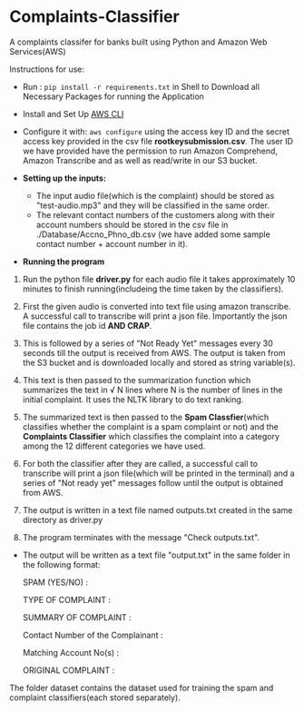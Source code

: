 # Complaints-Classifier
A complaints classifer for banks built using Python and Amazon Web Services(AWS)

Instructions for use:
* Run : `pip install -r requirements.txt` in Shell to Download all Necessary Packages for running the Application
* Install and Set Up [AWS CLI](https://aws.amazon.com/cli/)
* Configure it with:
`aws configure`
using the access key ID and the secret access key provided in the csv file **rootkeysubmission.csv**. The user ID we have provided have the permission to run Amazon Comprehend, Amazon Transcribe and as well as read/write in our S3 bucket.

* **Setting up the inputs:**

  * The input audio file(which is the complaint) should be stored as "test-audio<number>.mp3" and they will be classified in the same order.
  * The relevant contact numbers of the customers along with their account numbers should be stored in the csv file in ./Database/Accno_Phno_db.csv (we have added some sample contact number + account number in it).

* **Running the program**
 
 1. Run the python file **driver.py** for each audio file it takes approximately 10 minutes to finish running(includeing the time taken by the classifiers).
 
 2. First the given audio is converted into text file using amazon transcribe. A successful call to transcribe will print a json file. Importantly the json file contains the job id **AND CRAP**.
 
 3. This is followed by a series of "Not Ready Yet" messages every 30 seconds till the output is received from AWS. The output is taken from the S3 bucket and is downloaded locally and stored as string variable(s).
 
 4. This text is then passed to the summarization function which summarizes the text in √ N lines where N is the number of lines in the initial complaint. It uses the NLTK library to do text ranking.
 
 5. The summarized text is then passed to the **Spam Classfier**(which classifies whether the complaint is a spam complaint or not) and the **Complaints Classifier** which classifies the complaint into a category among the 12 different categories we have used.
 
 6. For both the classifier after they are called, a successful call to transcribe will print a json file(which will be printed in the terminal) and a series of "Not ready yet" messages follow until the output is obtained from AWS.
 
 7. The output is written in a text file named outputs.txt created in the same directory as driver.py
 
 8. The program terminates with the message "Check outputs.txt".

* The output will be written as a text file "output.txt" in the same folder in the following format:
  
  SPAM (YES/NO) :
  
  TYPE OF COMPLAINT :
  
  SUMMARY OF COMPLAINT :
  
  Contact Number of the Complainant :
  
  Matching Account No(s) :
  
  ORIGINAL COMPLAINT :

The folder dataset contains the dataset used for training the spam and complaint classifiers(each stored separately).
